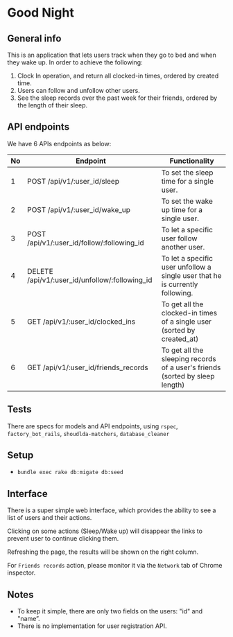 # Good Night

## General info

This is an application that lets users track when they go to bed and when they wake up.
In order to achieve the following:

1. Clock In operation, and return all clocked-in times, ordered by created time.
2. Users can follow and unfollow other users.
3. See the sleep records over the past week for their friends, ordered by the length of their sleep.


## API endpoints

We have 6 APIs endpoints as below:

No | Endpoint | Functionality
-- | -------- | -------------
1  | POST /api/v1/:user_id/sleep | To set the sleep time for a single user.
2  | POST /api/v1/:user_id/wake_up | To set the wake up time for a single user.
3  | POST /api/v1/:user_id/follow/:following_id | To let a specific user follow another user.
4  | DELETE /api/v1/:user_id/unfollow/:following_id | To let a specific user unfollow a single user that he is currently following.
5  | GET /api/v1/:user_id/clocked_ins | To get all the clocked-in times of a single user (sorted by created_at)
6  | GET /api/v1/:user_id/friends_records | To get all the sleeping records of a user's friends (sorted by sleep length)

## Tests

There are specs for models and API endpoints, using `rspec`, `factory_bot_rails`, `shoudlda-matchers`, `database_cleaner`

## Setup

* `bundle exec rake db:migate db:seed`

## Interface

There is a super simple web interface, which provides the ability to see a list of users and their actions.

Clicking on some actions (Sleep/Wake up) will disappear the links to prevent user to continue clicking them.

Refreshing the page, the results will be shown on the right column.

For `Friends records` action, please monitor it via the `Network` tab of Chrome inspector.

## Notes

- To keep it simple, there are only two fields on the users: "id" and "name”.
- There is no implementation for user registration API.
